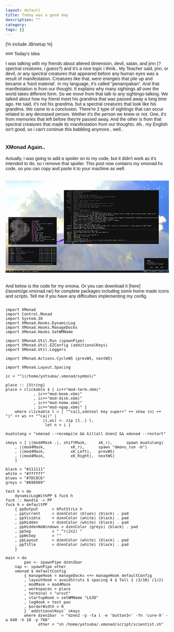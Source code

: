 ```yaml
---
layout: default
title: Today was a good day
description: ""
category:
tags: []
---
```

{% include JB/setup %}
<head>
	<title>Spoiler HTML code</title>
	<style type="text/css">
body,input
	{
	font-family:"Trebuchet ms",arial;font-size:0.9em;
	bgcolor:#000000;
	}
.spoiler
	{
	border:1px solid #ddd;
	padding:1px;
	}
.spoiler .inner
	{
	border:1px solid #eee;
	padding:1px;margin:3px;
	}
	</style>
	<script type="text/javascript">
function showSpoiler(obj)
	{
	var inner = obj.parentNode.getElementsByTagName("div")[0];
	if (inner.style.display == "none")
		inner.style.display = "";
	else
		inner.style.display = "none";
	}
	</script>
</head>
### Today's Idea

I was talking with my friends about altered dimension, devil, satan, and jinn (?spectral creatures, i guess?) and it's a nice topic i think.. My Teacher said, jinn, or devil, or any spectral creatures that appeared before any human eyes was a result of manifestation. Creatures like that, were energies that pile up and became a 'hard material'. In my language, it's called "penampakan". And that manifestation is from our thought. It explains why many sightings all over the world takes different form. So we move from that talk to any sightings-talking. We talked about how my friend meet his grandma that was passed away a long time ago. He said, it's not his grandma, but a spectral creatures that look like his grandma. We came to a conclusion. There're 2 type of sightings that can occur related to any deceased person. Wether it's the person we knew or not. One, it's from memories that left before they're passed away. And the other is from that spectral creatures that made its manifestation from our thoughts. Ah.. my English isn't good, so i can't continue this babbling anymore.. well..
<br>
<br>
### XMonad Again..

Actually, i was going to add a spoiler on to my code, but it didn't work as it's intended to do, so i remove that spoiler. This post now contains my xmonad.hs code, so you can copy and paste it to your machine as well. 
<br>
<br>
<p align="center"><img style="float: center" src=/img/today1.png /></p>

<br>
And below is the code for my xmona. Or you can download it [here](/assets/ge.xmonad.rar) for complete packages including some home made icons and scripts. Tell me if you have any difficulties implementing my config.<br>
<br>

	import XMonad 
	import Control.Monad 
	import System.IO 
	import XMonad.Hooks.DynamicLog 
	import XMonad.Hooks.ManageDocks 
	import XMonad.Hooks.SetWMName 
	
	import XMonad.Util.Run (spawnPipe)
	import XMonad.Util.EZConfig (additionalKeys)
	import XMonad.Util.Loggers
	
	import XMonad.Actions.CycleWS (prevWS, nextWS)
	
	import XMonad.Layout.Spacing
	
	ic = "^i(/home/yotsuba/.xmonad/symbol/"
	
	place :: [String]
	place = clickable $ [ ic++"mod-term.xbm)"
			    , ic++"mod-book.xbm)"
			    , ic++"mod-disk.xbm)"
			    , ic++"mod-home.xbm)"
			    , ic++"mod-ngap.xbm)" ]
		where clickable l = [ "^ca(1,xdotool key super+" ++ show (n) ++ ")" ++ ws ++ "^ca()" |
					(i,ws) <- zip [1..] l,
					 let n = i ]
	
	muatulang = "xmonad --recompile && killall dzen2 && xmonad --restart"
	
	skeys = [ ((mod4Mask .|. shiftMask, 	xK_r), 		spawn muatulang)
		, ((mod4Mask, 			xK_r),		spawn "dmenu_run -b")
		, ((mod4Mask, 			xK_Left), 	prevWS)
		, ((mod4Mask, 			xK_Right),	nextWS)
		]
	
	black = "#111111"
	white = "#ffffff"
	blues = "#7DC8C6"
	greys = "#696969"
	
	test h = do
		dynamicLogWithPP $ fuck h
	fuck :: Handle -> PP
	fuck h = defaultPP
		{ ppOutput		= hPutStrLn h
		, ppCurrent		= dzenColor (blues) (black) . pad
		, ppVisible		= dzenColor (white) (black) . pad
		, ppHidden		= dzenColor (white) (black) . pad
		, ppHiddenNoWindows	= dzenColor (greys) (black) . pad
		, ppSep 		= " ^r(2x2) "
		, ppWsSep		= ""
		, ppLayout		= dzenColor (white) (black) . pad
		, ppTitle		= dzenColor (white) (black) . pad
		}
	
	main = do
			pan <- spawnPipe dzen2bar
		nap <- spawnPipe other
		xmonad $ defaultConfig
			{ manageHook = manageDocks <+> manageHook defaultConfig
			, layoutHook = avoidStruts $ spacing 4 $ Tall 1 (3/10) (1/2) 
			, modMask = mod4Mask
			, workspaces = place
			, terminal = "urxvt"
			, startupHook = setWMName "LG3D"
			, logHook = test pan
			, borderWidth = 0
			} `additionalKeys` skeys
			where dzen2bar 	= "dzen2 -p -ta l -e 'button3=' -fn 'cure-9' -w 640 -h 18 -y 768"
			      other	= "sh /home/yotsuba/.xmonad/script/scientist.sh"

